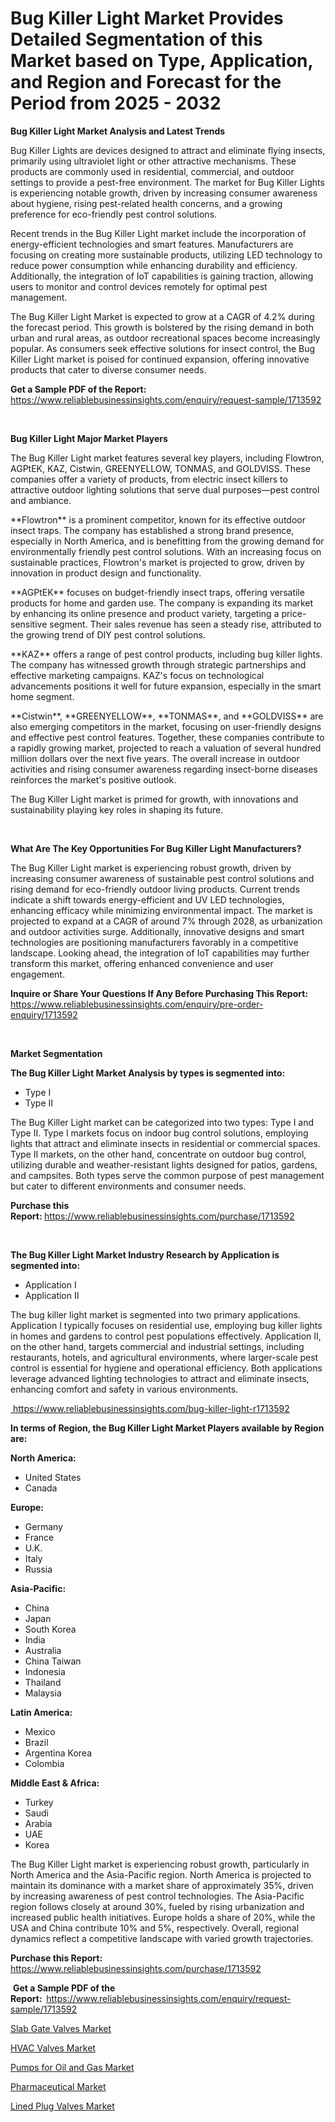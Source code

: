 <p><h1>Bug Killer Light Market Provides Detailed Segmentation of this Market based on Type, Application, and Region and Forecast for the Period from 2025 - 2032</h1></p><p><strong>Bug Killer Light Market Analysis and Latest Trends</strong></p>
<p><p>Bug Killer Lights are devices designed to attract and eliminate flying insects, primarily using ultraviolet light or other attractive mechanisms. These products are commonly used in residential, commercial, and outdoor settings to provide a pest-free environment. The market for Bug Killer Lights is experiencing notable growth, driven by increasing consumer awareness about hygiene, rising pest-related health concerns, and a growing preference for eco-friendly pest control solutions.</p><p>Recent trends in the Bug Killer Light market include the incorporation of energy-efficient technologies and smart features. Manufacturers are focusing on creating more sustainable products, utilizing LED technology to reduce power consumption while enhancing durability and efficiency. Additionally, the integration of IoT capabilities is gaining traction, allowing users to monitor and control devices remotely for optimal pest management.</p><p>The Bug Killer Light Market is expected to grow at a CAGR of 4.2% during the forecast period. This growth is bolstered by the rising demand in both urban and rural areas, as outdoor recreational spaces become increasingly popular. As consumers seek effective solutions for insect control, the Bug Killer Light market is poised for continued expansion, offering innovative products that cater to diverse consumer needs.</p></p>
<p><strong>Get a Sample PDF of the Report:&nbsp;</strong> <a href="https://www.reliablebusinessinsights.com/enquiry/request-sample/1713592?utm_campaign=100&utm_medium=2&utm_source=Github&utm_content=ia&utm_term=28032025&utm_id=bug-killer-light">https://www.reliablebusinessinsights.com/enquiry/request-sample/1713592</a></p>
<p>&nbsp;</p>
<p><strong>Bug Killer Light Major Market Players</strong></p>
<p><p>The Bug Killer Light market features several key players, including Flowtron, AGPtEK, KAZ, Cistwin, GREENYELLOW, TONMAS, and GOLDVISS. These companies offer a variety of products, from electric insect killers to attractive outdoor lighting solutions that serve dual purposes—pest control and ambiance.</p><p>**Flowtron** is a prominent competitor, known for its effective outdoor insect traps. The company has established a strong brand presence, especially in North America, and is benefitting from the growing demand for environmentally friendly pest control solutions. With an increasing focus on sustainable practices, Flowtron's market is projected to grow, driven by innovation in product design and functionality.</p><p>**AGPtEK** focuses on budget-friendly insect traps, offering versatile products for home and garden use. The company is expanding its market by enhancing its online presence and product variety, targeting a price-sensitive segment. Their sales revenue has seen a steady rise, attributed to the growing trend of DIY pest control solutions.</p><p>**KAZ** offers a range of pest control products, including bug killer lights. The company has witnessed growth through strategic partnerships and effective marketing campaigns. KAZ's focus on technological advancements positions it well for future expansion, especially in the smart home segment.</p><p>**Cistwin**, **GREENYELLOW**, **TONMAS**, and **GOLDVISS** are also emerging competitors in the market, focusing on user-friendly designs and effective pest control features. Together, these companies contribute to a rapidly growing market, projected to reach a valuation of several hundred million dollars over the next five years. The overall increase in outdoor activities and rising consumer awareness regarding insect-borne diseases reinforces the market's positive outlook. </p><p>The Bug Killer Light market is primed for growth, with innovations and sustainability playing key roles in shaping its future.</p></p>
<p>&nbsp;</p>
<p><strong>What Are The Key Opportunities For Bug Killer Light Manufacturers?</strong></p>
<p><p>The Bug Killer Light market is experiencing robust growth, driven by increasing consumer awareness of sustainable pest control solutions and rising demand for eco-friendly outdoor living products. Current trends indicate a shift towards energy-efficient and UV LED technologies, enhancing efficacy while minimizing environmental impact. The market is projected to expand at a CAGR of around 7% through 2028, as urbanization and outdoor activities surge. Additionally, innovative designs and smart technologies are positioning manufacturers favorably in a competitive landscape. Looking ahead, the integration of IoT capabilities may further transform this market, offering enhanced convenience and user engagement.</p></p>
<p><strong>Inquire or Share Your Questions If Any Before Purchasing This Report:</strong> <a href="https://www.reliablebusinessinsights.com/enquiry/pre-order-enquiry/1713592?utm_campaign=100&utm_medium=2&utm_source=Github&utm_content=ia&utm_term=28032025&utm_id=bug-killer-light">https://www.reliablebusinessinsights.com/enquiry/pre-order-enquiry/1713592</a></p>
<p>&nbsp;</p>
<p><strong>Market Segmentation</strong></p>
<p><strong>The Bug Killer Light Market Analysis by types is segmented into:</strong></p>
<p><ul><li>Type I</li><li>Type II</li></ul></p>
<p><p>The Bug Killer Light market can be categorized into two types: Type I and Type II. Type I markets focus on indoor bug control solutions, employing lights that attract and eliminate insects in residential or commercial spaces. Type II markets, on the other hand, concentrate on outdoor bug control, utilizing durable and weather-resistant lights designed for patios, gardens, and campsites. Both types serve the common purpose of pest management but cater to different environments and consumer needs.</p></p>
<p><strong>Purchase this Report:&nbsp;</strong><a href="https://www.reliablebusinessinsights.com/purchase/1713592?utm_campaign=100&utm_medium=2&utm_source=Github&utm_content=ia&utm_term=28032025&utm_id=bug-killer-light">https://www.reliablebusinessinsights.com/purchase/1713592</a></p>
<p>&nbsp;</p>
<p><strong>The Bug Killer Light Market Industry Research by Application is segmented into:</strong></p>
<p><ul><li>Application I</li><li>Application II</li></ul></p>
<p><p>The bug killer light market is segmented into two primary applications. Application I typically focuses on residential use, employing bug killer lights in homes and gardens to control pest populations effectively. Application II, on the other hand, targets commercial and industrial settings, including restaurants, hotels, and agricultural environments, where larger-scale pest control is essential for hygiene and operational efficiency. Both applications leverage advanced lighting technologies to attract and eliminate insects, enhancing comfort and safety in various environments.</p></p>
<p><a href="https://www.reliablebusinessinsights.com/bug-killer-light-r1713592?utm_campaign=100&utm_medium=2&utm_source=Github&utm_content=ia&utm_term=28032025&utm_id=bug-killer-light">&nbsp;https://www.reliablebusinessinsights.com/bug-killer-light-r1713592</a></p>
<p><strong>In terms of Region, the Bug Killer Light Market Players available by Region are:</strong></p>
<p>
    <p> <strong> North America: </strong>
        <ul>
            <li>United States</li>
            <li>Canada</li>
        </ul>
        </p> 
    <p> <strong> Europe: </strong>
        <ul>
            <li>Germany</li>
            <li>France</li>
            <li>U.K.</li>
            <li>Italy</li>
            <li>Russia</li>
        </ul>
        </p> 
    <p> <strong> Asia-Pacific: </strong>
        <ul>
            <li>China</li>
            <li>Japan</li>
            <li>South Korea</li>
            <li>India</li>
            <li>Australia</li>
            <li>China Taiwan</li>
            <li>Indonesia</li>
            <li>Thailand</li>
            <li>Malaysia</li>
        </ul>
        </p> 
    <p> <strong> Latin America: </strong>
        <ul>
            <li>Mexico</li>
            <li>Brazil</li>
            <li>Argentina Korea</li>
            <li>Colombia</li>
        </ul>
        </p> 
    <p> <strong> Middle East & Africa: </strong>
        <ul>
            <li>Turkey</li>
            <li>Saudi</li>
            <li>Arabia</li>
            <li>UAE</li>
            <li>Korea</li>
        </ul>
    </p>
    </p>
<p><p>The Bug Killer Light market is experiencing robust growth, particularly in North America and the Asia-Pacific region. North America is projected to maintain its dominance with a market share of approximately 35%, driven by increasing awareness of pest control technologies. The Asia-Pacific region follows closely at around 30%, fueled by rising urbanization and increased public health initiatives. Europe holds a share of 20%, while the USA and China contribute 10% and 5%, respectively. Overall, regional dynamics reflect a competitive landscape with varied growth trajectories.</p></p>
<p><strong>Purchase this Report: </strong><a href="https://www.reliablebusinessinsights.com/purchase/1713592?utm_campaign=100&utm_medium=2&utm_source=Github&utm_content=ia&utm_term=28032025&utm_id=bug-killer-light">https://www.reliablebusinessinsights.com/purchase/1713592</a></p>
<p>&nbsp;<strong>Get a Sample PDF of the Report:&nbsp;&nbsp;</strong><a href="https://www.reliablebusinessinsights.com/enquiry/request-sample/1713592?utm_campaign=100&utm_medium=2&utm_source=Github&utm_content=ia&utm_term=28032025&utm_id=bug-killer-light">https://www.reliablebusinessinsights.com/enquiry/request-sample/1713592</a></p>
<p><strong></strong></p>
<p><p><a href="https://github.com/sternymkere4/Market-Research-Report-List-1/blob/main/slab-gate-valves-market.md?utm_campaign=100&utm_medium=2&utm_source=Github&utm_content=ia&utm_term=28032025&utm_id=bug-killer-light">Slab Gate Valves Market</a></p><p><a href="https://github.com/heinslakey2x/Market-Research-Report-List-1/blob/main/hvac-valves-market.md?utm_campaign=100&utm_medium=2&utm_source=Github&utm_content=ia&utm_term=28032025&utm_id=bug-killer-light">HVAC Valves Market</a></p><p><a href="https://github.com/buseknoden2b/Market-Research-Report-List-1/blob/main/pumps-for-oil-and-gas-market.md?utm_campaign=100&utm_medium=2&utm_source=Github&utm_content=ia&utm_term=28032025&utm_id=bug-killer-light">Pumps for Oil and Gas Market</a></p><p><a href="https://github.com/bauldlimle6h/Market-Research-Report-List-1/blob/main/pharmaceutical-market.md?utm_campaign=100&utm_medium=2&utm_source=Github&utm_content=ia&utm_term=28032025&utm_id=bug-killer-light">Pharmaceutical Market</a></p><p><a href="https://github.com/shimweummul/Market-Research-Report-List-1/blob/main/lined-plug-valves-market.md?utm_campaign=100&utm_medium=2&utm_source=Github&utm_content=ia&utm_term=28032025&utm_id=bug-killer-light">Lined Plug Valves Market</a></p></p>